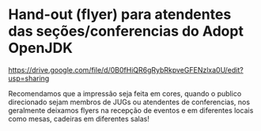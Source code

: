 # Hand-out (flyer) para atendentes das seções/conferencias do Adopt OpenJDK

https://drive.google.com/file/d/0B0fHiQR6gRybRkpveGFENzlxa0U/edit?usp=sharing

Recomendamos que a impressão seja feita em cores, quando o publico direcionado sejam membros de JUGs ou atendentes de conferencias, nos geralmente deixamos flyers na recepção de eventos e em diferentes locais como mesas, cadeiras em diferentes salas!
